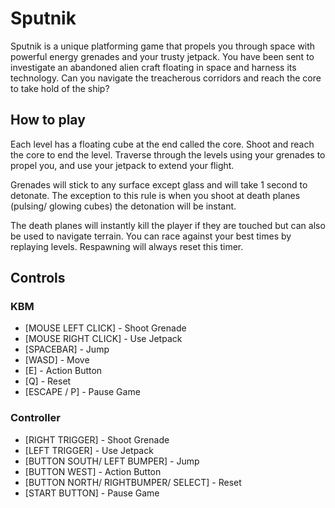 # Sputnik

Sputnik is a unique platforming game that propels you through space with powerful energy grenades and your trusty jetpack. You have been sent to investigate an abandoned alien craft floating in space and harness its technology. Can you navigate the treacherous corridors and reach the core to take hold of the ship?

## How to play

Each level has a floating cube at the end called the core. Shoot and reach the core to end the level. Traverse through the levels using your grenades to propel you, and use your jetpack to extend your flight.

Grenades will stick to any surface except glass and will take 1 second to detonate. The exception to this rule is when you shoot at death planes (pulsing/ glowing cubes) the detonation will be instant. 

The death planes will instantly kill the player if they are touched but can also be used to navigate terrain. You can race against your best times by replaying levels. Respawning will always reset this timer.  

## Controls

### KBM

- [MOUSE LEFT CLICK] - Shoot Grenade
- [MOUSE RIGHT CLICK] - Use Jetpack
- [SPACEBAR] - Jump
- [WASD] - Move
- [E] - Action Button
- [Q] - Reset
- [ESCAPE / P] - Pause Game

### Controller

- [RIGHT TRIGGER] - Shoot Grenade
- [LEFT TRIGGER] - Use Jetpack
- [BUTTON SOUTH/ LEFT BUMPER] - Jump
- [BUTTON WEST] - Action Button
- [BUTTON NORTH/ RIGHTBUMPER/ SELECT] - Reset
- [START BUTTON] - Pause Game
